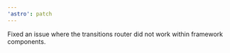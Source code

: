 ```yaml
---
'astro': patch
---
```


Fixed an issue where the transitions router did not work within framework components.
